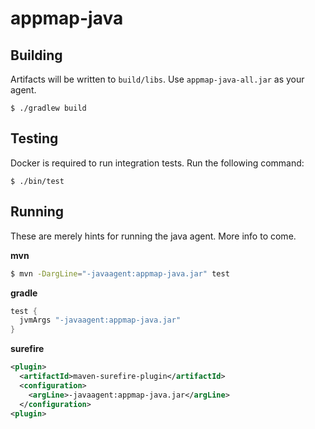 # appmap-java
## Building
Artifacts will be written to `build/libs`. Use `appmap-java-all.jar` as your agent.
```
$ ./gradlew build
```
## Testing
Docker is required to run integration tests. Run the following command:
```
$ ./bin/test
```

## Running
These are merely hints for running the java agent. More info to come.


**mvn**
```bash
$ mvn -DargLine="-javaagent:appmap-java.jar" test
```

**gradle**
```groovy
test {
  jvmArgs "-javaagent:appmap-java.jar"
}
```

**surefire**
```xml
<plugin>
  <artifactId>maven-surefire-plugin</artifactId>
  <configuration>
    <argLine>-javaagent:appmap-java.jar</argLine>
  </configuration>
<plugin>
```

